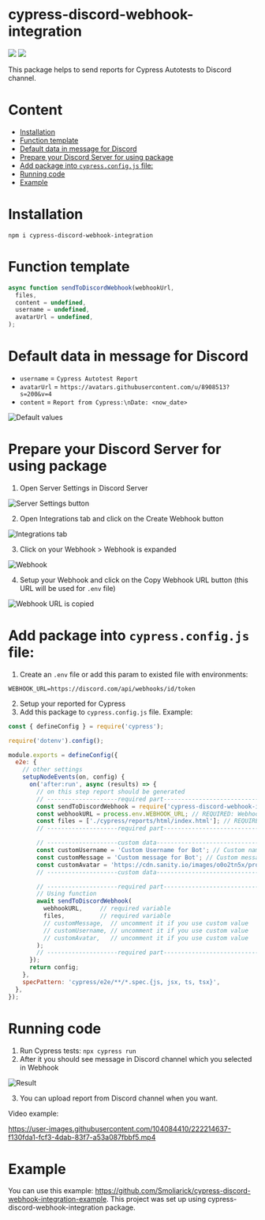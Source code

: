 <h1>cypress-discord-webhook-integration</h1>

<a href="https://www.npmjs.com/package/cypress-discord-webhook-integration"><img src="https://static.npmjs.com/b0f1a8318363185cc2ea6a40ac23eeb2.png"></a> <a href="https://github.com/Smoliarick/cypress-discord-webhook-integration"><img src="https://github.githubassets.com/favicons/favicon.png" style="background: white"></a>

This package helps to send reports for Cypress Autotests to Discord channel.

<h1>Content</h1>

- [Installation](#installation)
- [Function template](#function-template)
- [Default data in message for Discord](#default-data-in-message-for-discord)
- [Prepare your Discord Server for using package](#prepare-your-discord-server-for-using-package)
- [Add package into `cypress.config.js` file:](#add-package-into-cypressconfigjs-file)
- [Running code](#running-code)
- [Example](#example)


# Installation

```
npm i cypress-discord-webhook-integration
```

# Function template

```js
async function sendToDiscordWebhook(webhookUrl,
  files,
  content = undefined,
  username = undefined,
  avatarUrl = undefined,
);
```

# Default data in message for Discord

- `username` = `Cypress Autotest Report`
- `avatarUrl` = `https://avatars.githubusercontent.com/u/8908513?s=200&v=4`
- `content` = `Report from Cypress:\nDate: <now_date>`

![Default values](img/Screenshot_6.png)

# Prepare your Discord Server for using package

1. Open Server Settings in Discord Server

![Server Settings button](img/Screenshot_1.png)

2. Open Integrations tab and click on the Create Webhook button

![Integrations tab](img/Screenshot_2.png)

3. Click on your Webhook > Webhook is expanded

![Webhook](img/Screenshot_3.png)

4. Setup your Webhook and click on the Copy Webhook URL button (this URL will be used for `.env` file)

![Webhook URL is copied](img/Screenshot_4.png)

# Add package into `cypress.config.js` file:

1. Create an `.env` file or add this param to existed file with environments:

```env
WEBHOOK_URL=https://discord.com/api/webhooks/id/token
```

2. Setup your reported for Cypress
3. Add this package to `cypress.config.js` file. Example:

```js
const { defineConfig } = require('cypress');

require('dotenv').config();

module.exports = defineConfig({
  e2e: {
    // other settings
    setupNodeEvents(on, config) {
      on('after:run', async (results) => {
        // on this step report should be generated
        // --------------------required part------------------------------
        const sendToDiscordWebhook = require('cypress-discord-webhook-integration'); // import lib
        const webhookURL = process.env.WEBHOOK_URL; // REQUIRED: Webhook URL for Discord
        const files = ['./cypress/reports/html/index.html']; // REQUIRED: File paths
        // --------------------required part------------------------------

        // --------------------custom data------------------------------
        const customUsername = 'Custom Username for Bot'; // Custom name for Bot's username in Discord
        const customMessage = 'Custom message for Bot'; // Custom message for Bot's message in Discord
        const customAvatar = 'https://cdn.sanity.io/images/o0o2tn5x/production/13b9c8412093e2f0cdb5495e1f59144967fa1664-512x512.jpg'; // Custom avatar URL for Bot in Discord
        // --------------------custom data------------------------------

        // --------------------required part------------------------------
        // Using function
        await sendToDiscordWebhook(
          webhookURL,     // required variable
          files,          // required variable
          // customMessage,  // uncomment it if you use custom value
          // customUsername, // uncomment it if you use custom value
          // customAvatar,   // uncomment it if you use custom value
        );
        // --------------------required part------------------------------
      });
      return config;
    },
    specPattern: 'cypress/e2e/**/*.spec.{js, jsx, ts, tsx}',
  },
});

```

# Running code

1. Run Cypress tests: `npx cypress run`
2. After it you should see message in Discord channel which you selected in Webhook

![Result](img/Screenshot_5.png)

3. You can upload report from Discord channel when you want.

Video example:


https://user-images.githubusercontent.com/104084410/222214637-f130fda1-fcf3-4dab-83f7-a53a087fbbf5.mp4


# Example

You can use this example: https://github.com/Smoliarick/cypress-discord-webhook-integration-example. This project was set up using cypress-discord-webhook-integration package.